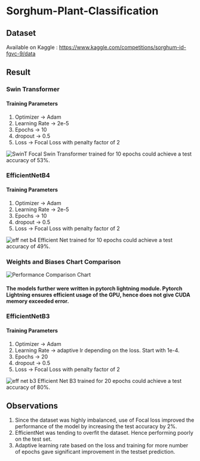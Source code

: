 # Sorghum-Plant-Classification

## Dataset
Available on Kaggle : https://www.kaggle.com/competitions/sorghum-id-fgvc-9/data

## Result

### Swin Transformer

#### Training Parameters
1. Optimizer -> Adam
2. Learning Rate -> 2e-5
3. Epochs -> 10
4. dropout -> 0.5
5. Loss -> Focal Loss with penalty factor of 2

![SwinT Focal](https://user-images.githubusercontent.com/45042726/161034604-b42265b3-8d2f-4509-b184-64b788badf89.jpg)
Swin Transformer trained for 10 epochs could achieve a test accuracy of 53%.

### EfficientNetB4

#### Training Parameters
1. Optimizer -> Adam
2. Learning Rate -> 2e-5
3. Epochs -> 10
4. dropout -> 0.5
5. Loss -> Focal Loss with penalty factor of 2

![eff net b4](https://user-images.githubusercontent.com/45042726/161035854-550be355-7f81-471e-96cf-ce1586d633ad.jpg)
Efficient Net trained for 10 epochs could achieve a test accuracy of 49%.

### Weights and Biases Chart Comparison
![Performance Comparison Chart](https://user-images.githubusercontent.com/45042726/161035988-1d08fd15-8d4e-46c7-ab51-a379133a8757.png)

#### The models further were written in pytorch lightning module. Pytorch Lightning ensures efficient usage of the GPU, hence does not give CUDA memory exceeded error.

### EfficientNetB3

#### Training Parameters
1. Optimizer -> Adam
2. Learning Rate -> adaptive lr depending on the loss. Start with 1e-4.
3. Epochs -> 20
4. dropout -> 0.5
5. Loss -> Focal Loss with penalty factor of 2

![eff net b3](https://user-images.githubusercontent.com/45042726/161560275-29615bc7-5f83-4dde-8e89-e947c6eb706f.png)
Efficient Net B3 trained for 20 epochs could achieve a test accuracy of 80%.

## Observations
1. Since the dataset was highly imbalanced, use of Focal loss improved the performance of the model by increasing the test accuracy by 2%.
2. EfficientNet was tending to overfit the dataset. Hence performing poorly on the test set.
3. Adaptive learning rate based on the loss and training for more number of epochs gave significant improvement in the testset prediction.

